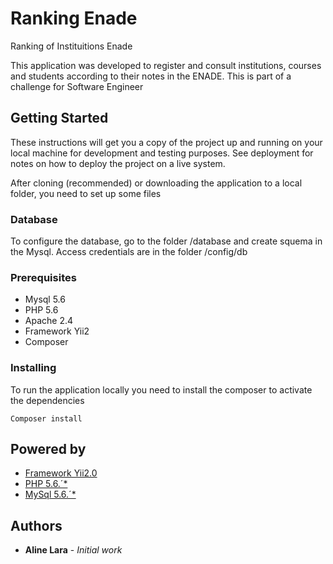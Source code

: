# Ranking Enade
Ranking of Instituitions Enade

This application was developed to register and consult institutions, courses and students according to their notes in the ENADE. This is part of a challenge for Software Engineer

## Getting Started

These instructions will get you a copy of the project up and running on your local machine for development and testing purposes. See deployment for notes on how to deploy the project on a live system.

After cloning (recommended) or downloading the application to a local folder, you need to set up some files

### Database

To configure the database, go to the folder /database and create squema in the Mysql. Access credentials are in the folder /config/db

### Prerequisites

* Mysql 5.6
* PHP 5.6
* Apache 2.4
* Framework Yii2
* Composer

### Installing

To run the application locally you need to install the composer to activate the dependencies

```
Composer install
```

## Powered by

* [Framework Yii2.0](https://www.yiiframework.com/doc/guide/2.0/pt-br/start-installation)
* [PHP 5.6.´*](http://php.net/)
* [MySql 5.6.´*](https://www.mysql.com/downloads/)

## Authors

* **Aline Lara** - *Initial work* 
